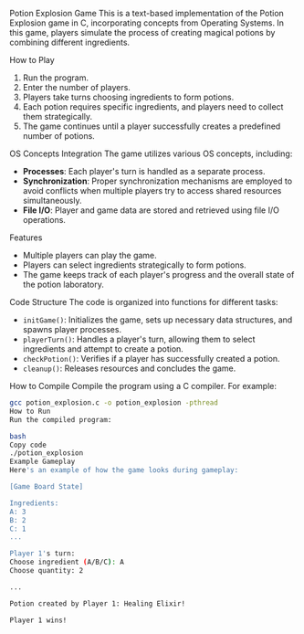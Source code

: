 Potion Explosion Game
This is a text-based implementation of the Potion Explosion game in C, incorporating concepts from Operating Systems. In this game, players simulate the process of creating magical potions by combining different ingredients.

How to Play
1. Run the program.
2. Enter the number of players.
3. Players take turns choosing ingredients to form potions.
4. Each potion requires specific ingredients, and players need to collect them strategically.
5. The game continues until a player successfully creates a predefined number of potions.

OS Concepts Integration
The game utilizes various OS concepts, including:
- **Processes**: Each player's turn is handled as a separate process.
- **Synchronization**: Proper synchronization mechanisms are employed to avoid conflicts when multiple players try to access shared resources simultaneously.
- **File I/O**: Player and game data are stored and retrieved using file I/O operations.

Features
- Multiple players can play the game.
- Players can select ingredients strategically to form potions.
- The game keeps track of each player's progress and the overall state of the potion laboratory.

Code Structure
The code is organized into functions for different tasks:
- `initGame()`: Initializes the game, sets up necessary data structures, and spawns player processes.
- `playerTurn()`: Handles a player's turn, allowing them to select ingredients and attempt to create a potion.
- `checkPotion()`: Verifies if a player has successfully created a potion.
- `cleanup()`: Releases resources and concludes the game.

How to Compile
Compile the program using a C compiler. For example:

```bash
gcc potion_explosion.c -o potion_explosion -pthread
How to Run
Run the compiled program:

bash
Copy code
./potion_explosion
Example Gameplay
Here's an example of how the game looks during gameplay:

[Game Board State]

Ingredients:
A: 3
B: 2
C: 1
...

Player 1's turn:
Choose ingredient (A/B/C): A
Choose quantity: 2

...

Potion created by Player 1: Healing Elixir!

Player 1 wins!
